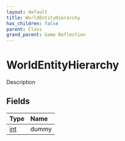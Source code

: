 ```yaml
---
layout: default
title: WorldEntityHierarchy
has_children: false
parent: Class
grand_parent: Game Reflection
---
```

# WorldEntityHierarchy
Description 

## Fields
| Type | Name |
|:-------------|:--------------|
| [int](/game-reflection/enums/int.md) | dummy |
